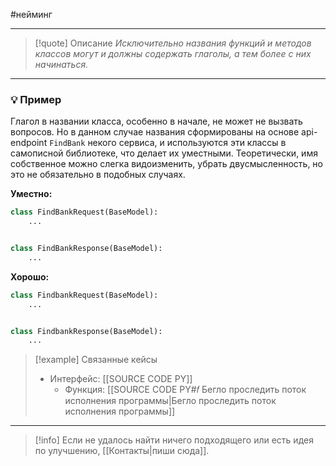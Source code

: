 #нейминг 
***

>[!quote] Описание
_Исключительно названия функций и методов классов могут и должны содержать глаголы, а тем более с них начинаться._

***
### 💡 Пример
Глагол в названии класса, особенно в начале, не может не вызвать вопросов. Но в данном случае названия сформированы на основе api-endpoint `FindBank` некого сервиса, и используются эти классы в самописной библиотеке, что  делает их уместными. Теоретически, имя собственное можно слегка видоизменить, убрать двусмысленность, но это не обязательно в подобных случаях.

**Уместно:**
```python
class FindBankRequest(BaseModel):
	...


class FindBankResponse(BaseModel):
	...
```

**Хорошо:**
```python
class FindbankRequest(BaseModel):
	...


class FindbankResponse(BaseModel):
	...
```

> [!example] Связанные кейсы
>- Интерфейс: [[SOURCE CODE PY]]
>	- Функция: [[SOURCE CODE PY#𝑓 Бегло проследить поток исполнения программы|Бегло проследить поток исполнения программы]]

***

> [!info]
> Если не удалось найти ничего подходящего или есть идея по улучшению, [[Контакты|пиши сюда]].
